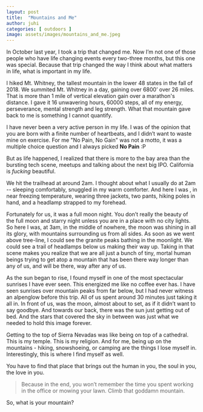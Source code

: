 ```yaml
---
layout: post
title:  "Mountains and Me"
author: juhi
categories: [ outdoors ]
image: assets/images/mountains_and_me.jpeg
---
```


In October last year, I took a trip that changed me. Now I’m not one of those people who have life changing events every two-three months, but this one was special. Because that trip changed the way I think about what matters in life, what is important in my life. 

I hiked Mt. Whitney, the tallest mountain in the lower 48 states in the fall of 2018. We summited Mt. Whitney in a day, gaining over 6800’ over 26 miles. That is more than 1 mile of vertical elevation gain over a marathon's distance. I gave it 16 unwavering hours, 60000 steps, all of my energy, perseverance, mental strength and leg strength. What that mountain gave back to me is something I cannot quantify.

I have never been a very active person in my life. I was of the opinion that you are born with a finite number of heartbeats, and I didn’t want to waste mine on exercise. For me "No Pain, No Gain" was not a motto, it was a multiple choice question and I always picked **No Pain** :P

But as life happened, I realized that there is more to the bay area than the bursting tech scene, meetups and talking about the next big IPO. California is *fucking* beautiful. 

We hit the trailhead at around 2am. I thought about what I usually do at 2am --  sleeping comfortably, snuggled in my warm comforter. And here I was , in near freezing temperature, wearing three jackets, two pants, hiking poles in hand, and a headlamp strapped to my forehead. 

Fortunately for us, it was a full moon night. You don’t really the beauty of the full moon and starry night unless you are in a place with no city lights. So here I was, at 3am, in the middle of nowhere, the moon was shining in all its glory, with mountains surrounding us from all sides. As soon as we went above tree-line, I could see the granite peaks bathing in the moonlight. We could see a trail of headlamps below us making their way up. Taking in that scene makes you realize that we are all just a bunch of tiny, mortal human beings trying to get atop a mountain that has been there way longer than any of us, and will be there, way after any of us. 

As the sun began to rise, I found myself in one of the most spectacular sunrises I have ever seen. This energized me like no coffee ever has. I have seen sunrises over mountain peaks from far below, but I had never witness an alpenglow before this trip. All of us spent around 30 minutes just taking it all in. In front of us, was the moon, almost about to set, as if it didn’t want to say goodbye. And towards our back, there was the sun just getting out of bed. And the stars that covered the sky in between was just what we needed to hold this image forever. 

Getting to the top of Sierra Nevadas was like being on top of a cathedral. This is my temple. This is my religion. And for me, being up on the mountains - hiking, snowshoeing, or camping are the things I lose myself in. Interestingly, this is where I find myself as well. 

You have to find that place that brings out the human in you, the soul in you, the love in you.

> Because in the end, you won’t remember the time you spent working in the office or mowing your lawn. Climb that goddamn mountain.

So, what is your mountain?
